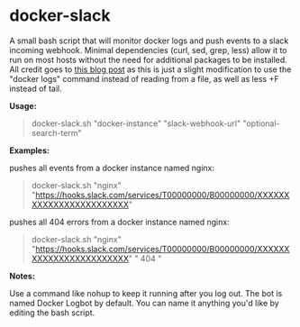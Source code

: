 # docker-slack
A small bash script that will monitor docker logs and push events to a slack incoming webhook.
Minimal dependencies (curl, sed, grep, less) allow it to run on most hosts without the need for additional packages to be installed.  All credit goes to [this blog post](http://blog.getpostman.com/2015/12/23/stream-any-log-file-to-slack-using-curl/) as this is just a slight modification to use the "docker logs" command instead of reading from a file, as well as less +F instead of tail.

**Usage:**

> docker-slack.sh "docker-instance" "slack-webhook-url" "optional-search-term"

**Examples:**

pushes all events from a docker instance named nginx:

>docker-slack.sh "nginx" "https://hooks.slack.com/services/T00000000/B00000000/XXXXXXXXXXXXXXXXXXXXXXXX"

pushes all 404 errors from a docker instance named nginx:

>docker-slack.sh "nginx" "https://hooks.slack.com/services/T00000000/B00000000/XXXXXXXXXXXXXXXXXXXXXXXX" " 404 "

**Notes:**

Use a command like nohup to keep it running after you log out.  The bot is named Docker Logbot by default.  You can name it anything you'd like by editing the bash script.
